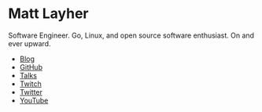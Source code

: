 # Matt Layher

Software Engineer. Go, Linux, and open source software enthusiast.
On and ever upward.

* [Blog](/blog)
* [GitHub](https://github.com/mdlayher)
* [Talks](/talks)
* [Twitch](https://twitch.tv/mdlayher)
* [Twitter](https://twitter.com/mdlayher)
* [YouTube](https://www.youtube.com/c/mattlayher)
